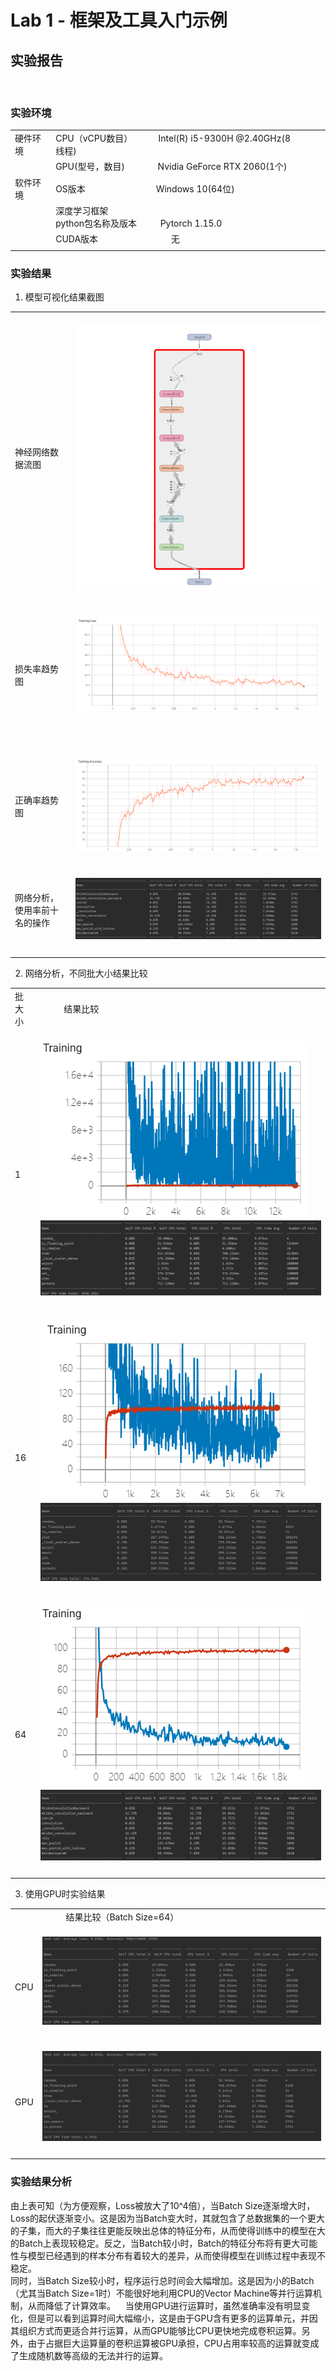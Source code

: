 # Lab 1 - 框架及工具入门示例

## 实验报告
<br/>

### 实验环境

||||
|--------|--------------|--------------------------|
|硬件环境|CPU（vCPU数目）  &nbsp;&nbsp;&nbsp;&nbsp;&nbsp;&nbsp;&nbsp;&nbsp;&nbsp;&nbsp;Intel(R) i5-9300H @2.40GHz(8线程)|&nbsp;&nbsp;&nbsp;&nbsp;&nbsp;&nbsp;&nbsp;&nbsp;&nbsp;|
||GPU(型号，数目) &nbsp;&nbsp;&nbsp;&nbsp;&nbsp;&nbsp;&nbsp;&nbsp;&nbsp;&nbsp; &nbsp;&nbsp;Nvidia GeForce RTX 2060(1个)
|软件环境|OS版本 &nbsp;&nbsp;&nbsp;&nbsp;&nbsp;&nbsp;&nbsp;&nbsp;&nbsp;&nbsp; &nbsp;&nbsp;&nbsp;&nbsp;&nbsp;&nbsp;&nbsp;&nbsp;&nbsp;&nbsp;&nbsp;&nbsp;&nbsp;&nbsp;&nbsp;&nbsp;&nbsp;&nbsp;Windows 10(64位)
||深度学习框架<br>python包名称及版本 &nbsp;&nbsp;&nbsp;&nbsp;&nbsp; &nbsp;&nbsp; Pytorch 1.15.0
||CUDA版本    &nbsp;&nbsp;&nbsp;&nbsp;&nbsp;&nbsp;&nbsp;&nbsp;&nbsp;&nbsp; &nbsp;&nbsp;&nbsp;&nbsp;&nbsp;&nbsp;&nbsp;&nbsp;&nbsp;&nbsp;&nbsp;&nbsp;&nbsp;&nbsp;&nbsp;&nbsp;&nbsp;&nbsp; 无
||||

### 实验结果

1. 模型可视化结果截图
   
|||
|---------------|---------------------------|
|<br/>&nbsp;<br/>神经网络数据流图<br/>&nbsp;<br/>&nbsp;|&nbsp; &nbsp; &nbsp; &nbsp; &nbsp; &nbsp; &nbsp; &nbsp;![picture](https://github.com/Stonerlei/imgs_AISystem/blob/master/Lab1/Graph.png) &nbsp; &nbsp; &nbsp; &nbsp; &nbsp; &nbsp; &nbsp; &nbsp; &nbsp; &nbsp; &nbsp; &nbsp; &nbsp; &nbsp; |
|<br/>&nbsp;<br/>损失率趋势图<br/>&nbsp;<br/>&nbsp;|&nbsp; &nbsp; &nbsp; &nbsp; &nbsp; &nbsp; &nbsp; &nbsp;![picture](https://github.com/Stonerlei/imgs_AISystem/blob/master/Lab1/Loss.png) &nbsp; &nbsp; &nbsp; &nbsp; &nbsp; &nbsp; &nbsp; &nbsp; &nbsp; &nbsp; &nbsp; &nbsp; &nbsp; &nbsp; <br/>&nbsp;<br/>&nbsp;|&nbsp; &nbsp; &nbsp; &nbsp; &nbsp; &nbsp; &nbsp; &nbsp;![picture](Accuracy.png) &nbsp; &nbsp; &nbsp; &nbsp; &nbsp; &nbsp; &nbsp; &nbsp; &nbsp; &nbsp; &nbsp; &nbsp; &nbsp; &nbsp; |
|<br/>&nbsp;<br/>正确率趋势图<br/>&nbsp;<br/>&nbsp;|&nbsp; &nbsp; &nbsp; &nbsp; &nbsp; &nbsp; &nbsp; &nbsp;![picture](https://github.com/Stonerlei/imgs_AISystem/blob/master/Lab1/Accuracy.png) &nbsp; &nbsp; &nbsp; &nbsp; &nbsp; &nbsp; &nbsp; &nbsp; &nbsp; &nbsp; &nbsp; &nbsp; &nbsp; &nbsp; |
|<br/>&nbsp;<br/>网络分析，使用率前十名的操作<br/>&nbsp;<br/>&nbsp;|&nbsp; &nbsp; &nbsp; &nbsp; &nbsp; &nbsp; &nbsp; &nbsp;![picture](https://github.com/Stonerlei/imgs_AISystem/blob/master/Lab1/Operations.png) &nbsp; &nbsp; &nbsp; &nbsp; &nbsp; &nbsp; &nbsp; &nbsp; &nbsp; &nbsp; &nbsp; &nbsp; &nbsp; &nbsp; ||
||||


2. 网络分析，不同批大小结果比较

|||
|------|--------------|
|批大小 &nbsp;| &nbsp; &nbsp; &nbsp; &nbsp; &nbsp; 结果比较 &nbsp; &nbsp; &nbsp; &nbsp; &nbsp; |
|<br/>&nbsp;<br/>1<br/>&nbsp;|&nbsp; &nbsp; &nbsp; &nbsp; &nbsp; &nbsp; &nbsp; &nbsp;![picture](https://github.com/Stonerlei/imgs_AISystem/blob/master/Lab1/1.png) ![picture](https://github.com/Stonerlei/imgs_AISystem/blob/master/Lab1/1_Operations.png)&nbsp; &nbsp; &nbsp; &nbsp; &nbsp; &nbsp; &nbsp; &nbsp; &nbsp; &nbsp; &nbsp; &nbsp; &nbsp; &nbsp; ||
|<br/>&nbsp;<br/>16<br/>&nbsp;|&nbsp; &nbsp; &nbsp; &nbsp; &nbsp; &nbsp; &nbsp; &nbsp;![picture](https://github.com/Stonerlei/imgs_AISystem/blob/master/Lab1/16.png) ![picture](https://github.com/Stonerlei/imgs_AISystem/blob/master/Lab1/16_Operations.png)&nbsp; &nbsp; &nbsp; &nbsp; &nbsp; &nbsp; &nbsp; &nbsp; &nbsp; &nbsp; &nbsp; &nbsp; &nbsp; &nbsp; ||
|<br/>&nbsp;<br/>64<br/>&nbsp;<br/>&nbsp;|&nbsp; &nbsp; &nbsp; &nbsp; &nbsp; &nbsp; &nbsp; &nbsp;![picture](https://github.com/Stonerlei/imgs_AISystem/blob/master/Lab1/64.png)![picture](https://github.com/Stonerlei/imgs_AISystem/blob/master/Lab1/Operations.png) &nbsp; &nbsp; &nbsp; &nbsp; &nbsp; &nbsp; &nbsp; &nbsp; &nbsp; &nbsp; &nbsp; &nbsp; &nbsp; &nbsp; ||
|||
3. 使用GPU时实验结果

|||
|------|--------------|
|&nbsp;| &nbsp; &nbsp; &nbsp; &nbsp; &nbsp; 结果比较（Batch Size=64） &nbsp; &nbsp; &nbsp; &nbsp; &nbsp; |
|<br/>&nbsp;<br/>CPU<br/>&nbsp;|&nbsp; &nbsp; &nbsp; &nbsp; &nbsp; &nbsp; &nbsp; &nbsp;![picture](https://github.com/Stonerlei/imgs_AISystem/blob/master/Lab1/64_CPU.png) &nbsp; &nbsp; &nbsp; &nbsp; &nbsp; &nbsp; &nbsp; &nbsp; &nbsp; &nbsp; &nbsp; &nbsp; &nbsp; &nbsp; ||
|<br/>&nbsp;<br/>GPU<br/>&nbsp;|&nbsp; &nbsp; &nbsp; &nbsp; &nbsp; &nbsp; &nbsp; &nbsp;![picture](https://github.com/Stonerlei/imgs_AISystem/blob/master/Lab1/64_GPU.png) &nbsp; &nbsp; &nbsp; &nbsp; &nbsp; &nbsp; &nbsp; &nbsp; &nbsp; &nbsp; &nbsp; &nbsp; ||
|||

### 实验结果分析
   由上表可知（为方便观察，Loss被放大了10^4倍），当Batch Size逐渐增大时，Loss的起伏逐渐变小。这是因为当Batch变大时，其就包含了总数据集的一个更大的子集，而大的子集往往更能反映出总体的特征分布，从而使得训练中的模型在大的Batch上表现较稳定。反之，当Batch较小时，Batch的特征分布将有更大可能性与模型已经遇到的样本分布有着较大的差异，从而使得模型在训练过程中表现不稳定。<br/>
   同时，当Batch Size较小时，程序运行总时间会大幅增加。这是因为小的Batch（尤其当Batch Size=1时）不能很好地利用CPU的Vector Machine等并行运算机制，从而降低了计算效率。
   &nbsp;&nbsp; 当使用GPU进行运算时，虽然准确率没有明显变化，但是可以看到运算时间大幅缩小，这是由于GPU含有更多的运算单元，并因其组织方式而更适合并行运算，从而GPU能够比CPU更快地完成卷积运算。另外，由于占据巨大运算量的卷积运算被GPU承担，CPU占用率较高的运算就变成了生成随机数等高级的无法并行的运算。
